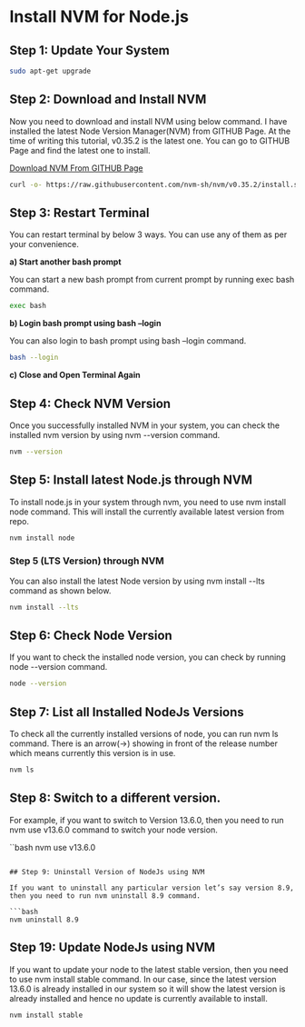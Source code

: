 # Install NVM for Node.js

## Step 1:  Update Your System

```bash
sudo apt-get upgrade
```

## Step 2: Download and Install NVM

Now you need to download and install NVM using below command. I have installed the latest Node Version Manager(NVM) from GITHUB Page. At the time of writing this tutorial, v0.35.2 is the latest one. You can go to GITHUB Page and find the latest one to install.

[Download NVM From GITHUB Page](https://github.com/nvm-sh/nvm)

```bash
curl -o- https://raw.githubusercontent.com/nvm-sh/nvm/v0.35.2/install.sh | bash
```

## Step 3: Restart Terminal

You can restart terminal by below 3 ways. You can use any of them as per your convenience.

__a) Start another bash prompt__

You can start a new bash prompt from current prompt by running exec bash command.

```bash
exec bash
```

__b) Login bash prompt using bash –login__

You can also login to bash prompt using bash –login command.

```bash
bash --login
```

__c) Close and Open Terminal Again__

## Step 4: Check NVM Version

Once you successfully installed NVM in your system, you can check the installed nvm version by using nvm --version command.

```bash
nvm --version
```

## Step 5: Install latest Node.js through NVM

To install node.js in your system through nvm, you need to use nvm install node command. This will install the currently available latest version from repo.

```bash
nvm install node
```

### Step 5 (LTS Version) through NVM

You can also install the latest Node version by using nvm install --lts command as shown below.

```bash
nvm install --lts
```

## Step 6:  Check Node Version

If you want to check the installed node version, you can check by running node --version command.

```bash
node --version
```

## Step 7: List all Installed NodeJs Versions

To check all the currently installed versions of node, you can run nvm ls command. There is an arrow(->) showing in front of the release number which means currently this version is in use.

```bash
nvm ls
```

## Step 8: Switch to a different version.

For example, if you want to switch to Version 13.6.0, then you need to run nvm use v13.6.0 command to switch your node version.

``bash
nvm use v13.6.0
```

## Step 9: Uninstall Version of NodeJs using NVM

If you want to uninstall any particular version let’s say version 8.9, then you need to run nvm uninstall 8.9 command.

```bash
nvm uninstall 8.9
```

## Step 19: Update NodeJs using NVM

If you want to update your node to the latest stable version, then you need to use nvm install stable command. In our case, since the latest version 13.6.0 is already installed in our system so it will show the latest version is already installed and hence no update is currently available to install.

```bash
nvm install stable
```
